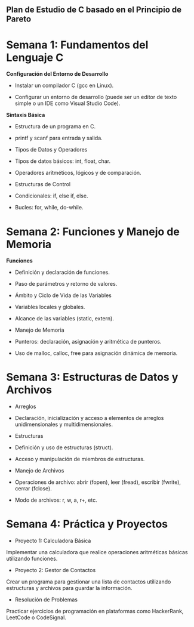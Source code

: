 ## Plan de Estudio de C basado en el Principio de Pareto

# Semana 1: Fundamentos del Lenguaje C
**Configuración del Entorno de Desarrollo**

- Instalar un compilador C (gcc en Linux).

- Configurar un entorno de desarrollo (puede ser un editor de texto simple o un IDE como Visual Studio Code).

**Sintaxis Básica**

- Estructura de un programa en C.

- printf y scanf para entrada y salida.

- Tipos de Datos y Operadores

- Tipos de datos básicos: int, float, char.

- Operadores aritméticos, lógicos y de comparación.

- Estructuras de Control

- Condicionales: if, else if, else.

- Bucles: for, while, do-while.

# Semana 2: Funciones y Manejo de Memoria
**Funciones**

- Definición y declaración de funciones.

- Paso de parámetros y retorno de valores.

- Ámbito y Ciclo de Vida de las Variables

- Variables locales y globales.

- Alcance de las variables (static, extern).

- Manejo de Memoria

- Punteros: declaración, asignación y aritmética de punteros.

- Uso de malloc, calloc, free para asignación dinámica de memoria.

# Semana 3: Estructuras de Datos y Archivos
- Arreglos

- Declaración, inicialización y acceso a elementos de arreglos unidimensionales y multidimensionales.

- Estructuras

- Definición y uso de estructuras (struct).

- Acceso y manipulación de miembros de estructuras.

- Manejo de Archivos

- Operaciones de archivo: abrir (fopen), leer (fread), escribir (fwrite), cerrar (fclose).

- Modo de archivos: r, w, a, r+, etc.

# Semana 4: Práctica y Proyectos
- Proyecto 1: Calculadora Básica

Implementar una calculadora que realice operaciones aritméticas básicas utilizando funciones.

- Proyecto 2: Gestor de Contactos

Crear un programa para gestionar una lista de contactos utilizando estructuras y archivos para guardar la información.

- Resolución de Problemas

Practicar ejercicios de programación en plataformas como HackerRank, LeetCode o CodeSignal.


